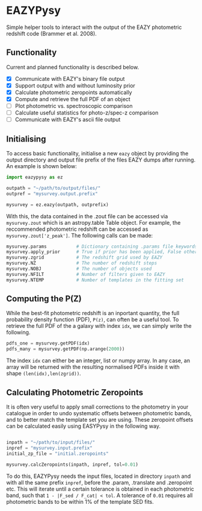# EAZYPysy
Simple helper tools to interact with the output of the EAZY photometric redshift code (Brammer et al. 2008).

## Functionality
Current and planned functionality is described below.

- [x] Communicate with EAZY's binary file output
- [x] Support output with and without luminosity prior
- [x] Calculate photometric zeropoints automatically
- [x] Compute and retrieve the full PDF of an object
- [ ] Plot photometric vs. spectroscopic comparison
- [ ] Calculate useful statistics for photo-z/spec-z comparison
- [ ] Communicate with EAZY's ascii file output

## Initialising
To access basic functionality, initialise a new `eazy` object by providing the output directory and output file prefix of the files EAZY dumps after running. An example is shown below:
```python
import eazypysy as ez

outpath = "~/path/to/output/files/"
outpref = "mysurvey.output.prefix"

mysurvey = ez.eazy(outpath, outprefix)
```

With this, the data contained in the .zout file can be accessed via `mysurvey.zout` which is an astropy.table Table object. For example, the reccommended photometric redshift can be accessed as `mysurvey.zout['z_peak']`. The following calls can be made:
```python
mysurvey.params           # Dictionary containing .params file keywords and calues
mysurvey.apply_prior      # True if prior has been applied, False otherwise
mysurvey.zgrid            # The redshift grid used by EAZY
mysurvey.NZ               # The number of redshift steps
mysurvey.NOBJ             # The number of objects used
mysurvey.NFILT            # Number of filters given to EAZY
mysurvey.NTEMP            # Number of templates in the fitting set
```

## Computing the P(Z)
While the best-fit photometric redshift is an inportant quantity, the full probability density function (PDF), `P(z)`, can often be a useful tool. To retrieve the full PDF of the a galaxy with index `idx`, we can simply write the following.

```python
pdfs_one = mysurvey.getPDF(idx)
pdfs_many = mysurvey.getPDF(np.arange(2000))
```
The index `idx` can either be an integer, list or numpy array. In any case, an array will be returned with the resulting normalised PDFs inside it with shape `(len(idx),len(zgrid))`.

## Calculating Photometric Zeropoints
It is often very useful to apply small corrections to the photometry in your catalogue in order to undo systematic offsets between photometric bands, and to better match the template set you are using. These zeropoint offsets can be calculated easily using EASYPysy in the following way.

```python

inpath = "~/path/to/input/files/"
inpref = "mysurvey.input.prefix"
initial_zp_file = "initial.zeropoints"

mysurvey.calcZeropoints(inpath, inpref, tol=0.01)
```

To do this, EAZYPysy needs the input files, located in directory `inpath` and with all the same prefix `inpref`, before the .param, .translate and .zeropoint etc. This will iterate until a certain tolerance is obtained in each photometric band, such that `1 - |F_sed / F_cat| < tol`. A tolerance of `0.01` requires all photometric bands to be within 1% of the template SED fits.
